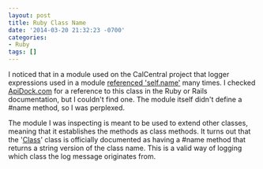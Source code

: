 ```yaml
---
layout: post
title: Ruby Class Name
date: '2014-03-20 21:32:23 -0700'
categories:
- Ruby
tags: []
---
```

I  noticed that in a module used on the CalCentral project that logger expressions used in a module <a href="https://github.com/ets-berkeley-edu/calcentral/blob/cf1af27e53367c24e7769a8655d7014286f08ed0/lib/cache/cacheable.rb#L33" target="_blank">referenced 'self.name'</a> many times. I checked <a href="http://apidock.com/ruby" target="_blank">ApiDock.com</a> for a reference to this class in the Ruby or Rails documentation, but I couldn't find one. The module itself didn't define a #name method, so I was perplexed.

The module I was inspecting is meant to be used to extend other classes, meaning that it establishes the methods as class methods. It turns out that the '<a href="http://www.ruby-doc.org/core-2.1.1/Module.html#method-i-name" target="_blank">Class</a>' class is officially documented as having a #name method that returns a string version of the class name. This is a valid way of logging which class the log message originates from.

